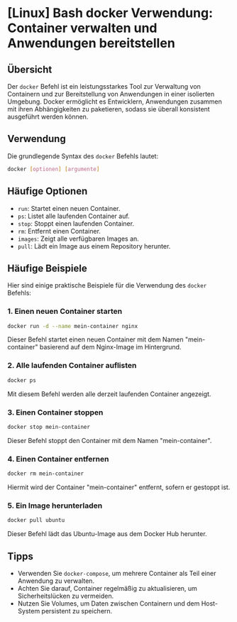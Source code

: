 # [Linux] Bash docker Verwendung: Container verwalten und Anwendungen bereitstellen

## Übersicht
Der `docker` Befehl ist ein leistungsstarkes Tool zur Verwaltung von Containern und zur Bereitstellung von Anwendungen in einer isolierten Umgebung. Docker ermöglicht es Entwicklern, Anwendungen zusammen mit ihren Abhängigkeiten zu paketieren, sodass sie überall konsistent ausgeführt werden können.

## Verwendung
Die grundlegende Syntax des `docker` Befehls lautet:

```bash
docker [optionen] [argumente]
```

## Häufige Optionen
- `run`: Startet einen neuen Container.
- `ps`: Listet alle laufenden Container auf.
- `stop`: Stoppt einen laufenden Container.
- `rm`: Entfernt einen Container.
- `images`: Zeigt alle verfügbaren Images an.
- `pull`: Lädt ein Image aus einem Repository herunter.

## Häufige Beispiele
Hier sind einige praktische Beispiele für die Verwendung des `docker` Befehls:

### 1. Einen neuen Container starten
```bash
docker run -d --name mein-container nginx
```
Dieser Befehl startet einen neuen Container mit dem Namen "mein-container" basierend auf dem Nginx-Image im Hintergrund.

### 2. Alle laufenden Container auflisten
```bash
docker ps
```
Mit diesem Befehl werden alle derzeit laufenden Container angezeigt.

### 3. Einen Container stoppen
```bash
docker stop mein-container
```
Dieser Befehl stoppt den Container mit dem Namen "mein-container".

### 4. Einen Container entfernen
```bash
docker rm mein-container
```
Hiermit wird der Container "mein-container" entfernt, sofern er gestoppt ist.

### 5. Ein Image herunterladen
```bash
docker pull ubuntu
```
Dieser Befehl lädt das Ubuntu-Image aus dem Docker Hub herunter.

## Tipps
- Verwenden Sie `docker-compose`, um mehrere Container als Teil einer Anwendung zu verwalten.
- Achten Sie darauf, Container regelmäßig zu aktualisieren, um Sicherheitslücken zu vermeiden.
- Nutzen Sie Volumes, um Daten zwischen Containern und dem Host-System persistent zu speichern.
